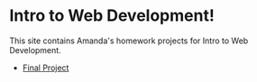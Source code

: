 <!DOCTYPE html>
<html>
  <head>
    <title>Intro to Web Development</title>
  </head>
  <body>
    <h1>Intro to Web Development!</h1>
    <p>This site contains Amanda's homework projects for Intro to Web Development.</p>
    <ul>
      <li><a href="https://amrichar23.github.io/amandas-repo/final.html">Final Project</a></li>
    </ul>
  </body>
</html>
